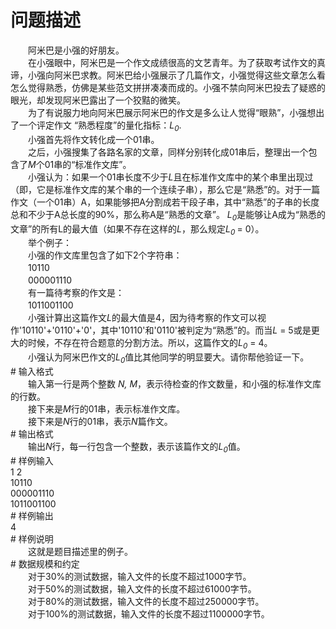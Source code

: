 <div id="pcont1" style="margin-top:20px; display:block;">

# 问题描述

<div class="pdcont">　　阿米巴是小强的好朋友。<br/>
　　在小强眼中，阿米巴是一个作文成绩很高的文艺青年。为了获取考试作文的真谛，小强向阿米巴求教。阿米巴给小强展示了几篇作文，小强觉得这些文章怎么看怎么觉得熟悉，仿佛是某些范文拼拼凑凑而成的。小强不禁向阿米巴投去了疑惑的眼光，却发现阿米巴露出了一个狡黠的微笑。<br/>
　　为了有说服力地向阿米巴展示阿米巴的作文是多么让人觉得“眼熟”，小强想出了一个评定作文 “熟悉程度”的量化指标：<i>L<sub>0</sub></i>.<br/>
　　小强首先将作文转化成一个01串。<br/>
　　之后，小强搜集了各路名家的文章，同样分别转化成01串后，整理出一个包含了<i>M</i>个01串的“标准作文库”。<br/>
　　小强认为：如果一个01串长度不少于<i>L</i>且在标准作文库中的某个串里出现过（即，它是标准作文库的某个串的一个连续子串），那么它是“熟悉”的。对于一篇作文（一个01串）A，如果能够把A分割成若干段子串，其中“熟悉”的子串的长度总和不少于A总长度的90%，那么称A是“熟悉的文章”。<i> L<sub>0</sub></i>是能够让A成为“熟悉的文章”的所有L的最大值（如果不存在这样的<i>L</i>，那么规定<i>L<sub>0 </sub></i>= 0）。<br/>
　　举个例子：<br/>
　　小强的作文库里包含了如下2个字符串：<br/>
　　10110<br/>
　　000001110<br/>
　　有一篇待考察的作文是：<br/>
　　1011001100<br/>
　　小强计算出这篇作文<i>L</i>的最大值是4，因为待考察的作文可以视作&#39;10110&#39;+&#39;0110&#39;+&#39;0&#39;，其中&#39;10110&#39;和&#39;0110&#39;被判定为“熟悉”的。而当<i>L </i>= 5或是更大的时候，不存在符合题意的分割方法。所以，这篇作文的<i>L<sub>0</sub></i> = 4。<br/>
　　小强认为阿米巴作文的<i>L<sub>0</sub></i>值比其他同学的明显要大。请你帮他验证一下。</div>
# 输入格式

<div class="pdcont">　　输入第一行是两个整数 <i>N, M</i>，表示待检查的作文数量，和小强的标准作文库的行数。<br/>
　　接下来是<i>M</i>行的01串，表示标准作文库。<br/>
　　接下来是<i>N</i>行的01串，表示<i>N</i>篇作文。</div>
# 输出格式

<div class="pdcont">　　输出<i>N</i>行，每一行包含一个整数，表示该篇作文的<i>L<sub>0</sub></i>值。</div>
# 样例输入

<div class="pddata">1 2<br/>
10110<br/>
000001110<br/>
1011001100</div>
# 样例输出

<div class="pddata">4</div>
# 样例说明

<div class="pdcont">　　这就是题目描述里的例子。</div>
# 数据规模和约定

<div class="pdcont">　　对于30%的测试数据，输入文件的长度不超过1000字节。<br/>
　　对于50%的测试数据，输入文件的长度不超过61000字节。<br/>
　　对于80%的测试数据，输入文件的长度不超过250000字节。<br/>
　　对于100%的测试数据，输入文件的长度不超过1100000字节。</div>

</div>